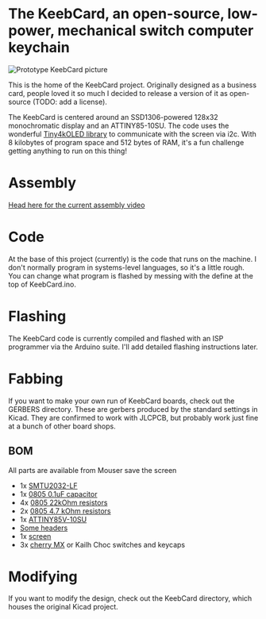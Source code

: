 # The KeebCard, an open-source, low-power, mechanical switch computer keychain

![Prototype KeebCard picture](Media/KeebCard.jpg)

This is the home of the KeebCard project. Originally designed as a business card, people loved it so much I decided to release a version of it as open-source (TODO: add a license).

The KeebCard is centered around an SSD1306-powered 128x32 monochromatic display and an ATTINY85-10SU. The code uses the wonderful [Tiny4kOLED library](https://github.com/datacute/Tiny4kOLED) to communicate with the screen via i2c. With 8 kilobytes of program space and 512 bytes of RAM, it's a fun challenge getting anything to run on this thing!

# Assembly

[Head here for the current assembly video](https://www.youtube.com/watch?v=mJQla--lSXY)

# Code

At the base of this project (currently) is the code that runs on the machine. I don't normally program in systems-level languages, so it's a little rough. You can change what program is flashed by messing with the define at the top of KeebCard.ino.

# Flashing

The KeebCard code is currently compiled and flashed with an ISP programmer via the Arduino suite. I'll add detailed flashing instructions later.

# Fabbing

If you want to make your own run of KeebCard boards, check out the GERBERS directory. These are gerbers produced by the standard settings in Kicad. They are confirmed to work with JLCPCB, but probably work just fine at a bunch of other board shops.

## BOM

All parts are available from Mouser save the screen

* 1x [SMTU2032-LF](https://www.mouser.com/ProductDetail/614-SMTU2032-LF)
* 1x [0805 0.1uF capacitor](https://www.mouser.com/ProductDetail/710-885012207016)
* 4x [0805 22kOhm resistors](https://www.mouser.com/ProductDetail/603-RC0805FR-0722KL)
* 2x [0805 4.7 kOhm resistors](https://www.mouser.com/ProductDetail/603-RC0805FR-074K7L)
* 1x [ATTINY85V-10SU](https://www.mouser.com/ProductDetail/556-ATTINY85V10SU)
* [Some headers](https://www.mouser.com/ProductDetail/538-22-28-4012)
* 1x [screen](https://www.aliexpress.com/item/32712441521.html?spm=a2g0s.9042311.0.0.296f4c4dcIoeUh)
* 3x [cherry MX](https://www.mouser.com/ProductDetail/CHERRY/MX1A-E1NW) or Kailh Choc switches and keycaps

# Modifying

If you want to modify the design, check out the KeebCard directory, which houses the original Kicad project.  
